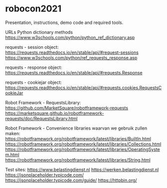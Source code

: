 # robocon2021
Presentation, instructions, demo code and required tools.

URLs
Python dictionary methods
https://www.w3schools.com/python/python_ref_dictionary.asp

requests - session object:
https://requests.readthedocs.io/en/stable/api/#request-sessions
https://www.w3schools.com/python/ref_requests_response.asp

requests - response object:
https://requests.readthedocs.io/en/stable/api/#requests.Response

requests - cookiejar object:
https://requests.readthedocs.io/en/stable/api/#requests.cookies.RequestsCookieJar

Robot Framework - RequestsLibrary:
https://github.com/MarketSquare/robotframework-requests
https://marketsquare.github.io/robotframework-requests/doc/RequestsLibrary.html

Robot Framework - Convenience libraries waarvan we gebruik zullen maken:
https://robotframework.org/robotframework/latest/libraries/BuiltIn.html
https://robotframework.org/robotframework/latest/libraries/Collections.html
https://robotframework.org/robotframework/latest/libraries/OperatingSystem.html
https://robotframework.org/robotframework/latest/libraries/String.html

Test sites:
https://www.belastingdienst.nl
https://werken.belastingdienst.nl
https://jsonplaceholder.typicode.com/
https://jsonplaceholder.typicode.com/guide/
https://httpbin.org/
